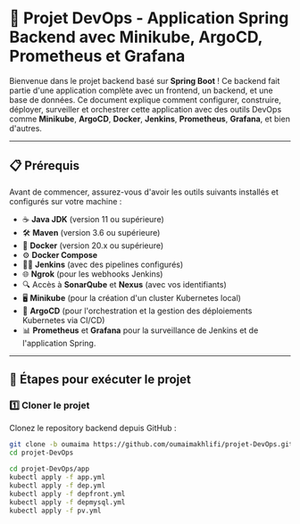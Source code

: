 # 🚀 **Projet DevOps - Application Spring Backend avec Minikube, ArgoCD, Prometheus et Grafana**  

Bienvenue dans le projet backend basé sur **Spring Boot** ! Ce backend fait partie d'une application complète avec un frontend, un backend, et une base de données. Ce document explique comment configurer, construire, déployer, surveiller et orchestrer cette application avec des outils DevOps comme **Minikube**, **ArgoCD**, **Docker**, **Jenkins**, **Prometheus**, **Grafana**, et bien d'autres.

---

## **📋 Prérequis**  

Avant de commencer, assurez-vous d'avoir les outils suivants installés et configurés sur votre machine :  

- ☕ **Java JDK** (version 11 ou supérieure)  
- 🛠️ **Maven** (version 3.6 ou supérieure)  
- 🐳 **Docker** (version 20.x ou supérieure)  
- ⚙️ **Docker Compose**  
- 🧑‍💻 **Jenkins** (avec des pipelines configurés)  
- 🌐 **Ngrok** (pour les webhooks Jenkins)  
- 🔍 Accès à **SonarQube** et **Nexus** (avec vos identifiants)  
- 🖥️ **Minikube** (pour la création d'un cluster Kubernetes local)  
- 🌲 **ArgoCD** (pour l'orchestration et la gestion des déploiements Kubernetes via CI/CD)  
- 📊 **Prometheus** et **Grafana** pour la surveillance de Jenkins et de l'application Spring.  

---

## **📂 Étapes pour exécuter le projet**

### 1️⃣ **Cloner le projet**  
Clonez le repository backend depuis GitHub :  

```bash
git clone -b oumaima https://github.com/oumaimakhlifi/projet-DevOps.git
cd projet-DevOps

cd projet-DevOps/app
kubectl apply -f app.yml
kubectl apply -f dep.yml
kubectl apply -f depfront.yml
kubectl apply -f depmysql.yml
kubectl apply -f pv.yml
